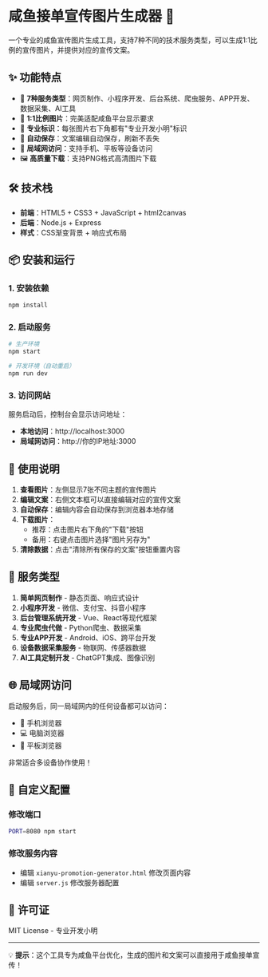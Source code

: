 # 咸鱼接单宣传图片生成器 🚀

一个专业的咸鱼宣传图片生成工具，支持7种不同的技术服务类型，可以生成1:1比例的宣传图片，并提供对应的宣传文案。

## ✨ 功能特点

- 🎨 **7种服务类型**：网页制作、小程序开发、后台系统、爬虫服务、APP开发、数据采集、AI工具
- 📐 **1:1比例图片**：完美适配咸鱼平台显示要求
- 🎯 **专业标识**：每张图片右下角都有"专业开发小明"标识
- 💾 **自动保存**：文案编辑自动保存，刷新不丢失
- 📱 **局域网访问**：支持手机、平板等设备访问
- 🖼️ **高质量下载**：支持PNG格式高清图片下载

## 🛠️ 技术栈

- **前端**：HTML5 + CSS3 + JavaScript + html2canvas
- **后端**：Node.js + Express
- **样式**：CSS渐变背景 + 响应式布局

## 📦 安装和运行

### 1. 安装依赖
```bash
npm install
```

### 2. 启动服务
```bash
# 生产环境
npm start

# 开发环境（自动重启）
npm run dev
```

### 3. 访问网站
服务启动后，控制台会显示访问地址：
- **本地访问**：http://localhost:3000
- **局域网访问**：http://你的IP地址:3000

## 📱 使用说明

1. **查看图片**：左侧显示7张不同主题的宣传图片
2. **编辑文案**：右侧文本框可以直接编辑对应的宣传文案
3. **自动保存**：编辑内容会自动保存到浏览器本地存储
4. **下载图片**：
   - 推荐：点击图片右下角的"下载"按钮
   - 备用：右键点击图片选择"图片另存为"
5. **清除数据**：点击"清除所有保存的文案"按钮重置内容

## 🎯 服务类型

1. **简单网页制作** - 静态页面、响应式设计
2. **小程序开发** - 微信、支付宝、抖音小程序
3. **后台管理系统开发** - Vue、React等现代框架
4. **专业爬虫代做** - Python爬虫、数据采集
5. **专业APP开发** - Android、iOS、跨平台开发
6. **设备数据采集服务** - 物联网、传感器数据
7. **AI工具定制开发** - ChatGPT集成、图像识别

## 🌐 局域网访问

启动服务后，同一局域网内的任何设备都可以访问：
- 📱 手机浏览器
- 💻 电脑浏览器  
- 📱 平板浏览器

非常适合多设备协作使用！

## 🔧 自定义配置

### 修改端口
```bash
PORT=8080 npm start
```

### 修改服务内容
- 编辑 `xianyu-promotion-generator.html` 修改页面内容
- 编辑 `server.js` 修改服务器配置

## 📄 许可证

MIT License - 专业开发小明

---

💡 **提示**：这个工具专为咸鱼平台优化，生成的图片和文案可以直接用于咸鱼接单宣传！ 